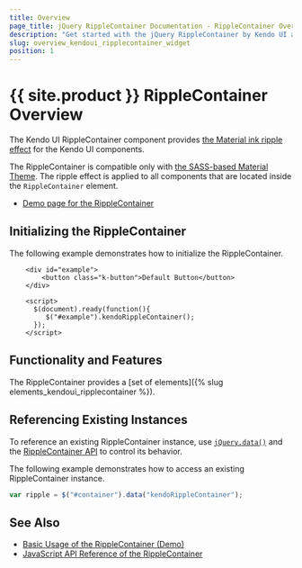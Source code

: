 ```yaml
---
title: Overview
page_title: jQuery RippleContainer Documentation - RippleContainer Overview
description: "Get started with the jQuery RippleContainer by Kendo UI and learn how to create, initialize, and enable the component."
slug: overview_kendoui_ripplecontainer_widget
position: 1
---
```


# {{ site.product }} RippleContainer Overview

The Kendo UI RippleContainer component provides [the Material ink ripple effect](https://material.io/design/motion/choreography.html#sequencing) for the Kendo UI components.

The RippleContainer is compatible only with [the SASS-based Material Theme](https://docs.telerik.com/kendo-ui/styles-and-layout/sass-themes). The ripple effect is applied to all components that are located inside the `RippleContainer` element.

* [Demo page for the RippleContainer](https://demos.telerik.com/kendo-ui/ripplecontainer/index)

## Initializing the RippleContainer

The following example demonstrates how to initialize the RippleContainer.

```dojo
    <div id="example">
        <button class="k-button">Default Button</button>
    </div>

    <script>
      $(document).ready(function(){
         $("#example").kendoRippleContainer();
      });
    </script>
```

## Functionality and Features

The RippleContainer provides a [set of elements]({% slug elements_kendoui_ripplecontainer %}).

## Referencing Existing Instances

To reference an existing RippleContainer instance, use [`jQuery.data()`](https://api.jquery.com/jQuery.data/) and the [RippleContainer API](/api/web/ripplecontainer) to control its behavior.

The following example demonstrates how to access an existing RippleContainer instance.

```js
var ripple = $("#container").data("kendoRippleContainer");
```

## See Also

* [Basic Usage of the RippleContainer (Demo)](https://demos.telerik.com/kendo-ui/ripplecontainer/index)
* [JavaScript API Reference of the RippleContainer](/api/javascript/ui/ripplecontainer)
